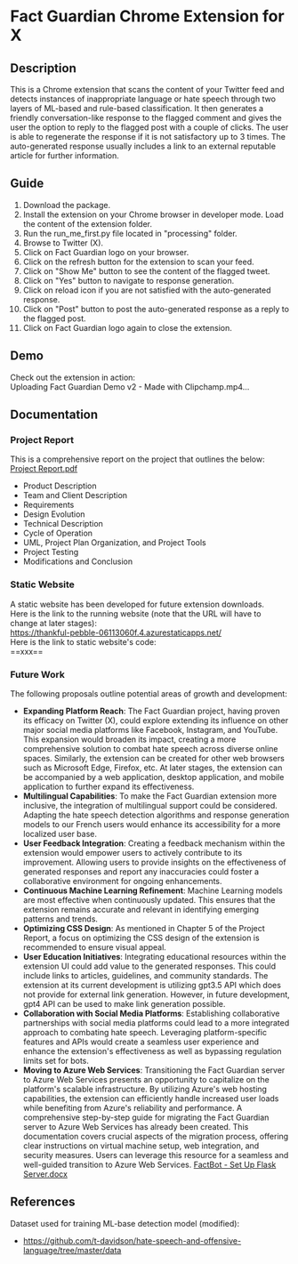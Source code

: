# Fact Guardian Chrome Extension for X

## Description
This is a Chrome extension that scans the content of your Twitter feed and detects instances of inappropriate language or hate speech through two layers of ML-based and rule-based classification. It then generates a friendly conversation-like response to the flagged comment and gives the user the option to reply to the flagged post with a couple of clicks. The user is able to regenerate the response if it is not satisfactory up to 3 times. The auto-generated response usually includes a link to an external reputable article for further information.


## Guide
1. Download the package.
2. Install the extension on your Chrome browser in developer mode. Load the content of the extension folder.
3. Run the run_me_first.py file located in "processing" folder.
4. Browse to Twitter (X).
5. Click on Fact Guardian logo on your browser.
6. Click on the refresh button for the extension to scan your feed.
7. Click on "Show Me" button to see the content of the flagged tweet.
8. Click on "Yes" button to navigate to response generation.
9. Click on reload icon if you are not satisfied with the auto-generated response.
10. Click on "Post" button to post the auto-generated response as a reply to the flagged post.
11. Click on Fact Guardian logo again to close the extension.


## Demo
Check out the extension in action:\
Uploading Fact Guardian Demo v2 - Made with Clipchamp.mp4…





## Documentation
### Project Report
This is a comprehensive report on the project that outlines the below:\
[Project Report.pdf](https://github.com/Maya-Moji/Fact-Guardian/files/13602313/Project.Report.pdf)
- Product Description
- Team and Client Description
- Requirements
- Design Evolution
- Technical Description
- Cycle of Operation
- UML, Project Plan Organization, and Project Tools
- Project Testing
- Modifications and Conclusion


### Static Website
A static website has been developed for future extension downloads. \
Here is the link to the running website (note that the URL will have to change at later stages):\
https://thankful-pebble-06113060f.4.azurestaticapps.net/ \
Here is the link to static website's code:\
==xxx==


### Future Work
The following proposals outline potential areas of growth and development:
- **Expanding Platform Reach**: The Fact Guardian project, having proven its efficacy on Twitter (X), could explore extending its influence on other major social media platforms like Facebook, Instagram, and YouTube. This expansion would broaden its impact, creating a more comprehensive solution to combat hate speech across diverse online spaces. Similarly, the extension can be created for other web browsers such as Microsoft Edge, Firefox, etc. At later stages, the extension can be accompanied by a web application, desktop application, and mobile application to further expand its effectiveness.
- **Multilingual Capabilities**: To make the Fact Guardian extension more inclusive, the integration of multilingual support could be considered. Adapting the hate speech detection algorithms and response generation models to our French users would enhance its accessibility for a more localized user base.
- **User Feedback Integration**: Creating a feedback mechanism within the extension would empower users to actively contribute to its improvement. Allowing users to provide insights on the effectiveness of generated responses and report any inaccuracies could foster a collaborative environment for ongoing enhancements.
- **Continuous Machine Learning Refinement**: Machine Learning models are most effective when continuously updated. This ensures that the extension remains accurate and relevant in identifying emerging patterns and trends.
-	**Optimizing CSS Design**: As mentioned in Chapter 5 of the Project Report, a focus on optimizing the CSS design of the extension is recommended to ensure visual appeal. 
-	**User Education Initiatives**: Integrating educational resources within the extension UI could add value to the generated responses. This could include links to articles, guidelines, and community standards. The extension at its current development is utilizing gpt3.5 API which does not provide for external link generation. However, in future development, gpt4 API can be used to make link generation possible.
-	**Collaboration with Social Media Platforms**: Establishing collaborative partnerships with social media platforms could lead to a more integrated approach to combating hate speech. Leveraging platform-specific features and APIs would create a seamless user experience and enhance the extension's effectiveness as well as bypassing regulation limits set for bots.
-	**Moving to Azure Web Services**: Transitioning the Fact Guardian server to Azure Web Services presents an opportunity to capitalize on the platform's scalable infrastructure. By utilizing Azure's web hosting capabilities, the extension can efficiently handle increased user loads while benefiting from Azure's reliability and performance. A comprehensive step-by-step guide for migrating the Fact Guardian server to Azure Web Services has already been created. This documentation covers crucial aspects of the migration process, offering clear instructions on virtual machine setup, web integration, and security measures. Users can leverage this resource for a seamless and well-guided transition to Azure Web Services. 
[FactBot - Set Up Flask Server.docx](https://github.com/Maya-Moji/Fact-Guardian/files/13602553/FactBot.-.Set.Up.Flask.Server.docx)


## References
Dataset used for training ML-base detection model (modified):
- https://github.com/t-davidson/hate-speech-and-offensive-language/tree/master/data

